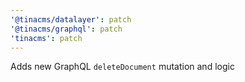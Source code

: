 ```yaml
---
'@tinacms/datalayer': patch
'@tinacms/graphql': patch
'tinacms': patch
---
```


Adds new GraphQL `deleteDocument` mutation and logic
